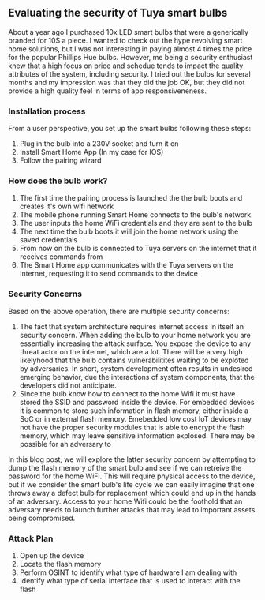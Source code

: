## Evaluating the security of Tuya smart bulbs

About a year ago I purchased 10x LED smart bulbs that were a generically branded for 10$ a piece. I wanted to check out the hype revolving smart home solutions, but I was not interesting in paying almost 4 times the price for the popular Phillips Hue bulbs. However, me being a security enthusiast knew that a high focus on price and schedue tends to impact the quality attributes of the system, including security. I tried out the bulbs for several months and my impression was that they did the job OK, but they did not provide a high quality feel in terms of app responsiveneness. 


### Installation process
From a user perspective, you set up the smart bulbs following these steps:
1. Plug in the bulb into a 230V socket and turn it on
2. Install Smart Home App (In my case for IOS)
3. Follow the pairing wizard

### How does the bulb work?

1. The first time the pairing process is launched the the bulb boots and creates it's own wifi network
2. The mobile phone running Smart Home connects to the bulb's network
3. The user inputs the home WiFi credentials and they are sent to the bulb
4. The next time the bulb boots it will join the home network using the saved credentials
5. From now on the bulb is connected to Tuya servers on the internet that it receives commands from
6. The Smart Home app communicates with the Tuya servers on the internet, requesting it to send commands to the device

### Security Concerns
Based on the above operation, there are multiple security concerns:
1. The fact that system architecture requires internet access in itself an security concern. When adding the bulb to your home network you are essentially increasing the attack surface. You expose the device to any threat actor on the internet, which are a lot. There will be a very high likelyhood that the bulb contains vulnerabilitites waiting to be exploted by adversaries. In short, system development often results in undesired emerging behavior, due the interactions of system components, that the developers did not anticipate.
2.  Since the bulb know how to connect to the home Wifi it must have stored the SSID and password inside the device. For embedded devices it is common to store such information in flash memory, either inside a SoC or in external flash memory. Emebedded low cost IoT devices may not have the proper security modules that is able to encrypt the flash memory, which may leave sensitive information explosed. There may be possible for an adversary to

In this blog post, we will explore the latter security concern by attempting to dump the flash memory of the smart bulb and see if we can retreive the password for the home WiFi. This will require physical access to the device, but if we consider the smart bulb's life cycle we can easily imagine that one throws away a defect bulb for replacement which could end up in the hands of an adversary. Access to your home Wifi could be the foothold that an adversary needs to launch further attacks that may lead to important assets being compromised.

### Attack Plan
1. Open up the device
2. Locate the flash memory
3. Perform OSINT to identify what type of hardware I am dealing with
4. Identify what type of serial interface that is used to interact with the flash 

